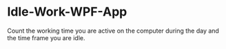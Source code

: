# Idle-Work-WPF-App
Count the working time you are active on the computer during the day and the time frame you are idle.
